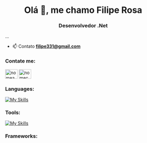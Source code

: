 <h1 align="center">Olá 👋, me chamo Filipe Rosa</h1>
<h3 align="center">Desenvolvedor .Net  </h3>


<p>...</p>

- 📫 Contato **filipe331@gmail.com**

<h3 align="left">Contate me:</h3>
<p align="left">
<a href="https://linkedin.com/in/nomeaqui" target="blank"><img align="center" src="https://cdn.jsdelivr.net/npm/simple-icons@3.0.1/icons/linkedin.svg" alt="nomeaqui" height="30" width="40" /></a>
<a href="https://instagram.com/nomecontainsta" target="blank"><img align="center" src="https://cdn.jsdelivr.net/npm/simple-icons@3.0.1/icons/instagram.svg" alt="nomecontainsta" height="30" width="40" /></a>
</p>

<h3 align="left">Languages:</h3>

[![My Skills](https://skillicons.dev/icons?i=dotnet)](https://skillicons.dev)

<h3 align="left">Tools:</h3>

[![My Skills](https://skillicons.dev/icons?i=azure,git,github,vscode,visualstudio,postman,docker,elasticsearch,postgres,redis,discord)](https://skillicons.dev)

<h3 align="left">Frameworks:</h3>




<!--
**firsilva/firsilva** is a ✨ _special_ ✨ repository because its `README.md` (this file) appears on your GitHub profile.

Here are some ideas to get you started:

- 🔭 I’m currently working on ...
- 🌱 I’m currently learning ...
- 👯 I’m looking to collaborate on ...
- 🤔 I’m looking for help with ...
- 💬 Ask me about ...
- 📫 How to reach me: ...
- 😄 Pronouns: ...
- ⚡ Fun fact: ...
-->
